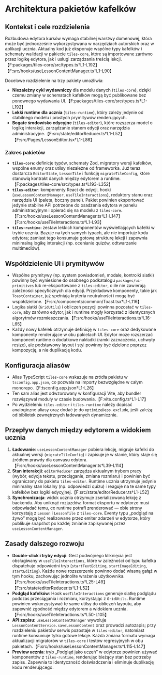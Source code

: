# Architektura pakietów kafelków

## Kontekst i cele rozdzielenia
Rozbudowa edytora kursów wymaga stabilnej warstwy domenowej, która może być jednocześnie wykorzystywana w narzędziach autorskich oraz w aplikacji ucznia. Aktualny kod już eksponuje wspólne typy kafelków i schematy walidacji w pakiecie `tiles-core`, które są importowane zarówno przez logikę edytora, jak i usługi zarządzania treścią lekcji.【F:packages/tiles-core/src/types.ts†L1-L192】【F:src/hooks/useLessonContentManager.ts†L1-L90】

Docelowe rozdzielenie na trzy pakiety umożliwia:
- **Niezależny cykl wydawniczy** dla modelu danych (`tiles-core`), dzięki czemu zmiany w schematach kafelków mogą być publikowane bez ponownego wydawania UI.【F:packages/tiles-core/src/types.ts†L1-L192】
- **Lekki runtime dla ucznia** (`tiles-runtime`), który zależy jedynie od stabilnego modelu i prostych prymitywów renderujących.
- **Bogate środowisko edycyjne** (`tiles-editor`), które rozszerza model o logikę interakcji, zarządzanie stanem edycji oraz narzędzia administracyjne.【F:src/state/editorReducer.ts†L1-L52】【F:src/Pages/LessonEditor.tsx†L1-L86】

### Zakres pakietów
- **`tiles-core`**: definicje typów, schematy Zod, migratory wersji kafelków, wspólne enumy oraz utilsy niezależne od frameworka. Już teraz dostarcza `EditorState`, `LessonTile` i funkcję `migrateTileConfig`, które stanowią kontrakt danych między edytorem a runtime.【F:packages/tiles-core/src/types.ts†L193-L352】
- **`tiles-editor`**: komponenty React do edycji, hooki (`useLessonContentManager`, `useTileInteractions`), reduktory stanu oraz narzędzia UI (paleta, boczny panel). Pakiet powinien eksportować jedynie stabilne API potrzebne do osadzenia edytora w panelu administracyjnym i opierać się na modelu z `tiles-core`.【F:src/hooks/useLessonContentManager.ts†L1-L147】【F:src/hooks/useTileInteractions.ts†L1-L93】
- **`tiles-runtime`**: zestaw lekkich komponentów wyświetlających kafelki w trybie ucznia. Bazuje na tych samych typach, ale nie importuje kodu edytora; zamiast tego konsumuje gotową strukturę lekcji i zapewnia minimalną logikę interakcji (np. ocenianie quizów, odtwarzanie multimediów).

## Współdzielenie UI i prymitywów
- Wspólne prymitywy (np. system powiadomień, modale, kontrolki siatki) powinny być wyniesione do osobnego podkatalogu `packages/ui-primitives` lub re-eksportowane z `tiles-editor`, o ile nie zawierają zależności specyficznych dla edycji. Przykładowe komponenty, takie jak `ToastContainer`, już spełniają kryteria neutralności i mogą być współdzielone.【F:src/components/common/Toast.tsx†L1-L116】
- Logika siatki (`GridUtils`) i obliczeń pozycji powinna pozostać w `tiles-core`, aby zarówno edytor, jak i runtime mogły korzystać z identycznych algorytmów rozmieszczania.【F:src/hooks/useTileInteractions.ts†L16-L65】
- Każdy nowy kafelek otrzymuje definicję w `tiles-core` oraz dedykowane komponenty renderujące w obu pakietach UI. Edytor może rozszerzać komponent runtime o dodatkowe nakładki (ramki zaznaczenia, uchwyty resize), ale podstawowy layout i styl powinny być dzielone poprzez kompozycję, a nie duplikację kodu.

## Konfiguracja aliasów
- Alias TypeScript `tiles-core` wskazuje na źródła pakietu w `tsconfig.app.json`, co pozwala na importy bezwzględne w całym monorepo.【F:tsconfig.app.json†L1-L26】
- Ten sam alias jest odwzorowany w konfiguracji Vite, aby bundler rozwiązywał moduły w czasie budowania.【F:vite.config.ts†L1-L17】
- Po wydzieleniu `tiles-editor` i `tiles-runtime` należy dopisać analogiczne aliasy oraz dodać je do `optimizeDeps.exclude`, jeśli zależą od bibliotek zewnętrznych ładowanych dynamicznie.

## Przepływ danych między edytorem a widokiem ucznia
1. **Ładowanie**: `useLessonContentManager` pobiera lekcję, migruje kafelki do aktualnej wersji (`migrateTileConfig`) i zapisuje je w stanie, który staje się źródłem prawdy dla canvasu edytora.【F:src/hooks/useLessonContentManager.ts†L39-L114】
2. **Stan interakcji**: `editorReducer` zarządza aktualnym trybem pracy (wybór, edycja tekstu, przeciąganie, zmiana rozmiaru) i powinien być ograniczony do pakietu `tiles-editor`. Runtime ucznia utrzymuje jedynie minimalny stan lokalny (np. odpowiedzi quizu) i reaguje na te same typy kafelków bez logiki edycyjnej.【F:src/state/editorReducer.ts†L1-L52】
3. **Synchronizacja**: widok ucznia otrzymuje zserializowaną lekcję z backendu. Aby uniknąć rozjazdów, format eksportu w edytorze musi odpowiadać temu, co runtime potrafi zrenderować — obie strony korzystają z `Lesson` i `LessonTile` z `tiles-core`. Eventy typu „podgląd na żywo” mogą być realizowane przez emiter zdarzeń w edytorze, który publikuje snapshot po każdej zmianie zapisywanej przez `useLessonContentManager`.

## Zasady dalszego rozwoju
- **Double-click i tryby edycji**: Gest podwójnego kliknięcia jest obsługiwany w `useTileInteractions`, które w zależności od typu kafelka dispatchuje odpowiedni tryb (`startTextEditing`, `startImageEditing`, `startEditing`). Każde nowe rozszerzenie powinno dodać własną gałąź w tym hooku, zachowując jednolite wrażenia użytkownika.【F:src/hooks/useTileInteractions.ts†L25-L49】【F:src/state/editorReducer.ts†L1-L52】
- **Podgląd kafelków**: Hook `useTileInteractions` generuje siatkę podglądu podczas przeciągania i rozmiaru, korzystając z `GridUtils`. Runtime powinien wykorzystywać te same utilsy do obliczeń layoutu, aby zapewnić zgodność między edytorem a widokiem ucznia.【F:src/hooks/useTileInteractions.ts†L50-L105】
- **API zapisu**: `useLessonContentManager` wywołuje `LessonContentService.saveLessonContent` oraz prowadzi autozapis; przy rozdzieleniu pakietów serwis pozostaje w `tiles-editor`, natomiast runtime konsumuje tylko gotowe lekcje. Każda zmiana formatu wymaga aktualizacji migratorów w `tiles-core` i testów regresyjnych w obu pakietach.【F:src/hooks/useLessonContentManager.ts†L115-L147】
- **Preview ucznia**: tryb „Podgląd jako uczeń” w edytorze powinien używać komponentów z `tiles-runtime`, renderując bieżący stan bez potrzeby zapisu. Zapewnia to identyczność doświadczenia i eliminuje duplikację kodu renderującego.

